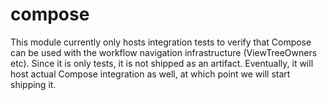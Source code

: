 # compose

This module currently only hosts integration tests to verify that Compose can be used with the
workflow navigation infrastructure (ViewTreeOwners etc). Since it is only tests, it is not shipped
as an artifact. Eventually, it will host actual Compose integration as well, at which point we will
start shipping it.

